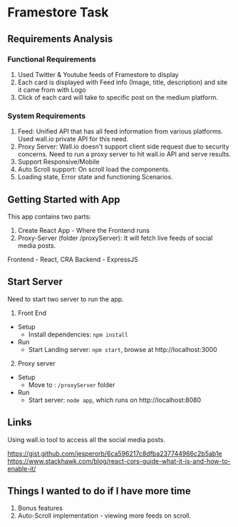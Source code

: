 # Framestore Task

## Requirements Analysis

### Functional Requirements

1. Used Twitter & Youtube feeds of Framestore to display
2. Each card is displayed with Feed info (Image, title, description) and site it came from with Logo
3. Click of each card will take to specific post on the medium platform.

### System Requirements

1. Feed: Unified API that has all feed information from various platforms. Used wall.io private API for this need.
2. Proxy Server: Wall.io doesn't support client side request due to security concerns. Need to run a proxy server to hit wall.io API and serve results.
3. Support Responsive/Mobile
4. Auto Scroll support: On scroll load the components.
5. Loading state, Error state and functioning Scenarios.

## Getting Started with App

This app contains two parts:

1. Create React App - Where the Frontend runs
2. Proxy-Server (folder /proxyServer): It will fetch live feeds of social media posts.

Frontend - React, CRA
Backend - ExpressJS

## Start Server

Need to start two server to run the app.

1. Front End

- Setup
  - Install dependencies: `npm install`
- Run
  - Start Landing server: `npm start`, browse at http://localhost:3000

2. Proxy server

- Setup
  - Move to : `/proxyServer` folder
- Run
  - Start server: `node app`, which runs on http://localhost:8080

## Links

Using wall.io tool to access all the social media posts.

https://gist.github.com/jesperorb/6ca596217c8dfba237744966c2b5ab1e
https://www.stackhawk.com/blog/react-cors-guide-what-it-is-and-how-to-enable-it/

## Things I wanted to do if I have more time

1. Bonus features
2. Auto-Scroll implementation - viewing more feeds on scroll.
